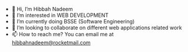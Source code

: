 - 👋 Hi, I’m Hibbah Nadeem
- 👀 I’m interested in WEB DEVELOPMENT
- 🌱 I’m currently doing BSSE (Software Engineering) 
- 💞️ I’m looking to collaborate on different web applications related work
- 📫 How to reach me? You can email me at hibbahnadeem@rocketmail.com

<!---
HibbahNadeem123/HibbahNadeem123 is a ✨ special ✨ repository because its `README.md` (this file) appears on your GitHub profile.
You can click the Preview link to take a look at your changes.
--->
